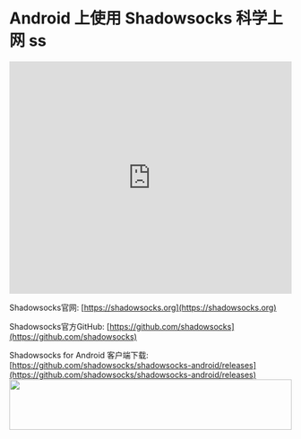 # Android 上使用 Shadowsocks 科学上网 ss
<iframe width="100%" height="415" src="https://www.youtube.com/embed/fE8sfz6v94Y" frameborder="0" allow="autoplay; encrypted-media" allowfullscreen></iframe>

Shadowsocks官网: [https://shadowsocks.org](https://shadowsocks.org)

Shadowsocks官方GitHub: [https://github.com/shadowsocks](https://github.com/shadowsocks)

Shadowsocks for Android 客户端下载: [https://github.com/shadowsocks/shadowsocks-android/releases](https://github.com/shadowsocks/shadowsocks-android/releases)
<a href="https://www.vultr.com/?ref=8371895-6G"><img src="https://www.vultr.com/media/banner_1.png" width="100%" height="90"></a>